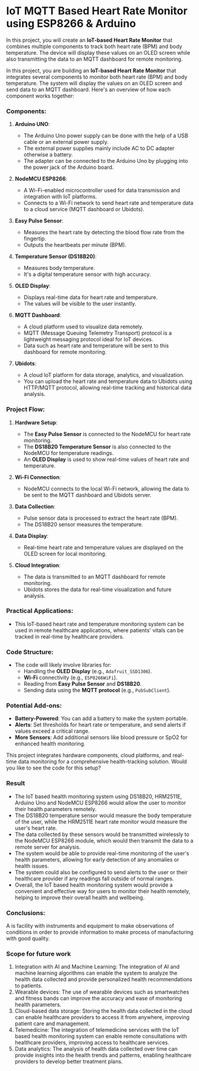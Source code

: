 # IoT MQTT Based Heart Rate Monitor using ESP8266 & Arduino

In this project, you will create an **IoT-based Heart Rate Monitor** that combines multiple components to track both heart rate (BPM) and body temperature. 
The device will display these values on an OLED screen while also transmitting the data to an MQTT dashboard for remote monitoring.

In this project, you are building an **IoT-based Heart Rate Monitor** that integrates several components to monitor both heart rate (BPM) and body temperature. The system will display the values on an OLED screen and send data to an MQTT dashboard. Here's an overview of how each component works together:

### Components:
1. **Arduino UNO**:
   - The Arduino Uno power supply can be done with the help of a USB cable or an external power
     supply.
   - The external power supplies mainly include AC to DC adapter otherwise a battery.
   - The adapter can be connected to the Arduino Uno by plugging into the power jack of the Arduino
     board.
     
3. **NodeMCU ESP8266**:
   - A Wi-Fi-enabled microcontroller used for data transmission and integration with IoT platforms.
   - Connects to a Wi-Fi network to send heart rate and temperature data to a cloud service (MQTT dashboard or Ubidots).

2. **Easy Pulse Sensor**:
   - Measures the heart rate by detecting the blood flow rate from the fingertip.
   - Outputs the heartbeats per minute (BPM).

3. **Temperature Sensor (DS18B20)**:
   - Measures body temperature.
   - It's a digital temperature sensor with high accuracy.

4. **OLED Display**:
   - Displays real-time data for heart rate and temperature.
   - The values will be visible to the user instantly.

5. **MQTT Dashboard**:
   - A cloud platform used to visualize data remotely.
   - MQTT (Message Queuing Telemetry Transport) protocol is a lightweight messaging protocol ideal for IoT devices.
   - Data such as heart rate and temperature will be sent to this dashboard for remote monitoring.

6. **Ubidots**:
   - A cloud IoT platform for data storage, analytics, and visualization.
   - You can upload the heart rate and temperature data to Ubidots using HTTP/MQTT protocol, allowing real-time tracking and historical data analysis.

### Project Flow:
1. **Hardware Setup**:
   - The **Easy Pulse Sensor** is connected to the NodeMCU for heart rate monitoring.
   - The **DS18B20 Temperature Sensor** is also connected to the NodeMCU for temperature readings.
   - An **OLED Display** is used to show real-time values of heart rate and temperature.
   
2. **Wi-Fi Connection**:
   - NodeMCU connects to the local Wi-Fi network, allowing the data to be sent to the MQTT dashboard and Ubidots server.

3. **Data Collection**:
   - Pulse sensor data is processed to extract the heart rate (BPM).
   - The DS18B20 sensor measures the temperature.

4. **Data Display**:
   - Real-time heart rate and temperature values are displayed on the OLED screen for local monitoring.

5. **Cloud Integration**:
   - The data is transmitted to an MQTT dashboard for remote monitoring.
   - Ubidots stores the data for real-time visualization and future analysis.

### Practical Applications:
- This IoT-based heart rate and temperature monitoring system can be used in remote healthcare applications, where patients' vitals can be tracked in real-time by healthcare providers.

### Code Structure:
- The code will likely involve libraries for:
  - Handling the **OLED Display** (e.g., `Adafruit_SSD1306`).
  - **Wi-Fi** connectivity (e.g., `ESP8266WiFi`).
  - Reading from **Easy Pulse Sensor** and **DS18B20**.
  - Sending data using the **MQTT protocol** (e.g., `PubSubClient`).

### Potential Add-ons:
- **Battery-Powered**: You can add a battery to make the system portable.
- **Alerts**: Set thresholds for heart rate or temperature, and send alerts if values exceed a critical range.
- **More Sensors**: Add additional sensors like blood pressure or SpO2 for enhanced health monitoring.

This project integrates hardware components, cloud platforms, and real-time data monitoring for a comprehensive health-tracking solution. Would you like to see the code for this setup?

### Result

- The IoT based health monitoring system using DS18B20, HRM2511E, Arduino Uno and NodeMCU ESP8266 would allow the user to monitor their health parameters remotely.
- The DS18B20 temperature sensor would measure the body temperature of the user, while the HRM2511E heart rate monitor would measure the user's heart rate.
- The data collected by these sensors would be transmitted wirelessly to the NodeMCU ESP8266 module, which would then transmit the data to a remote server for analysis.
- The system would be able to provide real-time monitoring of the user's health parameters, allowing for early detection of any anomalies or health issues.
- The system could also be configured to send alerts to the user or their healthcare provider if any readings fall outside of normal ranges.
- Overall, the IoT based health monitoring system would provide a convenient and effective way for users to monitor their health remotely, helping to improve their overall health and wellbeing.

### Conclusions:

A is facility with instruments and equipment to make observations of conditions in order to provide information to make process of manufacturing with good quality.

### Scope for future work

1. Integration with AI and Machine Learning: The integration of AI and machine learning algorithms can enable the system to analyze the health data collected and provide personalized health recommendations to patients.
2. Wearable devices: The use of wearable devices such as smartwatches and fitness bands can improve the accuracy and ease of monitoring health parameters.
3. Cloud-based data storage: Storing the health data collected in the cloud can enable healthcare providers to access it from anywhere, improving patient care and management.
4. Telemedicine: The integration of telemedicine services with the IoT based health monitoring system can enable remote consultations with healthcare providers, improving access to healthcare services.
5. Data analytics: The analysis of health data collected over time can provide insights into the health trends and patterns, enabling healthcare providers to develop better treatment plans.


